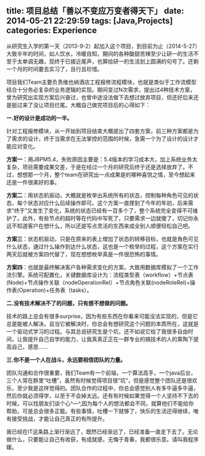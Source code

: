 title: 项目总结「善以不变应万变者得天下」
date: 2014-05-21 22:29:59
tags: [Java,Projects]
categories: Experience
---

从研究生入学的第一天（2013-9-2）起加入这个项目，到目前为止（2014-5-27）大致半年的时间，如人饮水，冷暖自知，期间的各种酸甜苦辣至少让研一的生活不至于太单调无趣，现终于已接近尾声，也算给研一的生活划上圆满的句号了。还剩一个月的时间要去实习了，且行且珍惜。
<!-- more -->

项目我们Team主要负责维也纳酒店工程报修流程模块，也就是类似于工作流模型结合十分务必复杂的业务逻辑的实现。期间变过N次需求，提出过4种技术方案，曾为研究出实现方案后兴奋过，也曾中途没法做下去想过放弃项目，但还好后来还是挺过来了没让项目烂尾。大概自己做完项目后的心得如下：

**一.好的设计是成功的一半。**

针对工程报修模块，从一开始到项目结束大概提出了四套方案，前三种方案都是为了需求的设计，终于当需求在无法掌控的范围的时候，急需一个为了设计的设计才能应对变化。

**方案一**：用JBPM5.4，失败原因主要是：5.4版本的学习成本大，加上系统业务太复杂，项目需要成果交差，于是在经过一个月的研究后终于还是选择放弃了。不过，想想那一个月，整个team在研究出一点成果是的哪种喜悦之情，至今想起来还是一件很美好的事。

**方案二**：用状态机驱动，大概就是枚举出系统所有的状态，控制每种角色可见的状态，每个状态对应什么后续操作即可。这个方案一直撑到了今年的年初，后来需求“终于”又发生了变化，系统的状态已经有一百多个了，整个系统完全变得不可维护了。此外，有些节点的超时等在代码中写死了，只要需求一边就傻了，切记你永远不知道客户在想什么，所以还是写点灵活的东西来成全别人顺便轻松自己吧。

**方案三**：状态机驱动，只是在原来的表上增加了状态的转移目标，也就是角色可见什么状态，通过什么操作到达什么状态，这也是一个枚举的过程，这个方案在实行两天后就被方案四代替了，现在想想枚举真是一件很恐怖的事情。

**方案四**：也就是最终解决客户各种需求变化的方案。大致用数据库模拟了一个工作流引擎。系统可配置化，关键数据库设计为：流程类型表（workflow）+节点表(Node)+节点操作关联（nodeOperationRel）+节点角色关联(nodeRoleRel)+操作表(Operation)+任务表（tasks）。

**二.没有技术解决不了的问题，只有想不想做的问题。**

技术的路上总会有很多surprise，因为有些东西在你看来可能没法实现的，但是它总是能被人解决。且当它被解决时，你总会有想研究这个问题的本质所在，这就是一个驱动式学习的过程。与其总说研究生是个坑，还不如说它给了我很多自由时间，让我提升自己自学的能力，让我真真正正在一群专业的搞技术的人的熏陶下提高自己，感恩……

**三.你不是一个人在战斗，永远要相信团队的力量。**

团队沟通和合作很重要，我们Team有一个前端，一个算法高手，一个java后台，三个人常在群里“吐槽”，虽然有时候觉得项目很“坑”，但是感觉整个团队还是很欢乐，至少我是这样觉得的。团队合作的过程中，你总会感觉别人有多牛逼多牛逼，然后你就必须得学，以至于不会掉太远。还有有时候如果觉得一个人坚持不下去的时候，可以找朋友们谈个心^—^,因为每个人的想法都会不同，就算他们不能给你帮助，可是总会很多正能。有些事情，吐槽一下就够了，快乐的生活还得继续，唯有接受挑战，才能让自己真正的有所提升。

我已经在IT这条路上渐行渐远了，既然已经渐远了，已经准备一直走下去了。无论做什么，只要能让自己有收获，有成就感，无悔于青春，我都很乐意。请叫我程序媛。




